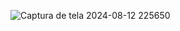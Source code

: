 ![Captura de tela 2024-08-12 225650](https://github.com/user-attachments/assets/31c7067e-fa5b-4a1c-b75c-906cd2eed56b)
